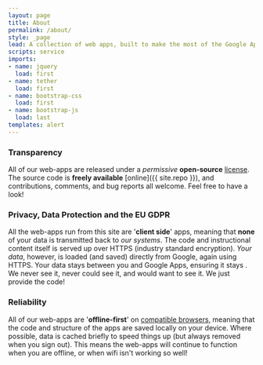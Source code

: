 ```yaml
---
layout: page
title: About
permalink: /about/
style: _page
lead: A collection of web apps, built to make the most of the Google Apps platform and designed to sve time, making the technology work for you.
scripts: service
imports:
- name: jquery
  load: first
- name: tether
  load: first
- name: bootstrap-css
  load: first
- name: bootstrap-js
  load: last
templates: alert
---
```


### Transparency
All of our web-apps are released under a _permissive_ __open-source__ [license](/license). The source code is __freely available__ [online]({{ site.repo }}), and contributions, comments, and bug reports all welcome. Feel free to have a look!

### Privacy, Data Protection and the EU GDPR
All the web-apps run from this site are '__client side__' apps, meaning that __none__ of your data is transmitted back to _our systems_. The code and instructional content itself is served up over HTTPS (industry standard encryption). *Your data*, however, is loaded (and saved) directly from Google, again using HTTPS. Your data stays between you and Google Apps, ensuring it stays . We never see it, never could see it, and would want to see it. We just provide the code!

### Reliability
All of our web-apps are '__offline-first__' on [compatible browsers](/requirements), meaning that the code and structure of the apps are saved locally on your device. Where possible, data is cached briefly to speed things up (but always removed when you sign out). This means the web-apps will continue to function when you are offline, or when wifi isn't working so well!